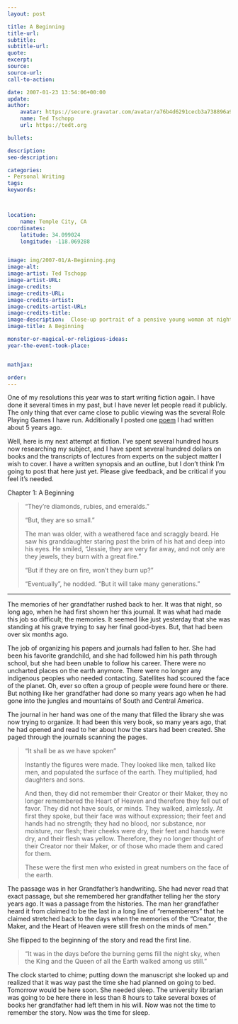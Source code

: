 ```yaml
---
layout: post

title: A Beginning
title-url:
subtitle:
subtitle-url:
quote:
excerpt:
source:
source-url:
call-to-action:

date: 2007-01-23 13:54:06+00:00
update:
author:
    avatar: https://secure.gravatar.com/avatar/a76b4d6291cecb3a738896a971bfb903?s=512&d=mp&r=g
    name: Ted Tschopp
    url: https://tedt.org

bullets:

description:
seo-description:

categories:
- Personal Writing
tags:
keywords:



location:
    name: Temple City, CA
coordinates:
    latitude: 34.099024
    longitude: -118.069288


image: img/2007-01/A-Beginning.png
image-alt:
image-artist: Ted Tschopp
image-artist-URL:
image-credits:
image-credits-URL:
image-credits-artist:
image-credits-artist-URL:
image-credits-title: 
image-description:  Close-up portrait of a pensive young woman at night, holding a leather-bound journal, stars reflected in her eyes, night-sky in background with bright constellations like gemstones, soft ambient city light and moonlight lighting the frame, mood of longing memory and quiet wonder, Photography, 85mm lens f/1.8 low-light handheld Canon EOS R5 cinematic tone
image-title: A Beginning

monster-or-magical-or-religious-ideas:
year-the-event-took-place:


mathjax:

order:
---
```

One of my resolutions this year was to start writing fiction again.  I have done it several times in my past, but I have never let people read it publicly.  The only thing that ever came close to public viewing was the several Role Playing Games I have run.  Additionally I posted one [poem](https://tedt.org/personal%20writing/the-path-west) I had written about 5 years ago.

Well, here is my next attempt at fiction.  I&rsquo;ve spent several hundred hours now researching my subject, and I have spent several hundred dollars on books and the transcripts of lectures from experts on the subject matter I wish to cover.  I have a written synopsis and an outline, but I don&rsquo;t think I&rsquo;m going to post that here just yet.  Please give feedback, and be critical if you feel it&rsquo;s needed.

Chapter 1: A Beginning

> &ldquo;They&rsquo;re diamonds, rubies, and emeralds.&rdquo;
> 
> &ldquo;But, they are so small.&rdquo;
> 
> The man was older, with a weathered face and scraggly beard.  He saw his granddaughter staring past the brim of his hat and deep into his eyes.  He smiled, &ldquo;Jessie, they are very far away, and not only are they jewels, they burn with a great fire.&rdquo;
> 
> &ldquo;But if they are on fire, won&rsquo;t they burn up?&rdquo;
> 
> &ldquo;Eventually&rdquo;, he nodded.  &ldquo;But it will take many generations.&rdquo;

* * *

 The memories of her grandfather rushed back to her.  It was that night, so long ago, when he had first shown her this journal.  It was what had made this job so difficult; the memories.  It seemed like just yesterday that she was standing at his grave trying to say her final good-byes.  But, that had been over six months ago.

The job of organizing his papers and journals had fallen to her.  She had been his favorite grandchild, and she had followed him his path through school, but she had been unable to follow his career.  There were no uncharted places on the earth anymore.  There were no longer any indigenous peoples who needed contacting.   Satellites had scoured the face of the planet.  Oh, ever so often a group of people were found here or there.  But nothing like her grandfather had done so many years ago when he had gone into the jungles and mountains of South and Central America.

The journal in her hand was one of the many that filled the library she was now trying to organize.  It had been this very book, so many years ago, that he had opened and read to her about how the stars had been created.  She paged through the journals scanning the pages.

>&#8220;It shall be as we have spoken&rdquo;
>
> Instantly the figures were made. They looked like men, talked like men, and populated the surface of the earth.  They multiplied, had daughters and sons. 
>
> And then, they did not remember their Creator or their Maker, they no longer remembered the Heart of Heaven and therefore they fell out of favor.  They did not have souls, or minds. They walked, aimlessly.   At first they spoke, but their face was without expression; their feet and hands had no strength; they had no blood, nor substance, nor moisture, nor flesh; their cheeks were dry, their feet and hands were dry, and their flesh was yellow.   Therefore, they no longer thought of their Creator nor their Maker, or of those who made them and cared for them.
>
> These were the first men who existed in great numbers on the face of the earth.

The passage was in her Grandfather&rsquo;s handwriting.  She had never read that exact passage, but she remembered her grandfather telling her the story years ago.   It was a passage from the histories.  The man her grandfather heard it from claimed to be the last in a long line of &ldquo;rememberers&rdquo; that he claimed stretched back to the days when the memories of the &ldquo;Creator, the Maker, and the Heart of Heaven were still fresh on the minds of men.&rdquo;

She flipped to the beginning of the story and read the first line.

> &ldquo;It was in the days before the burning gems fill the night sky, when the King and the Queen of all the Earth walked among us still.&rdquo;

The clock started to chime; putting down the manuscript she looked up and realized that it was way past the time she had planned on going to bed.   Tomorrow would be here soon.  She needed sleep.  The university librarian was going to be here there in less than 8 hours to take several boxes of books her grandfather had left them in his will.  Now was not the time to remember the story.  Now was the time for sleep.  
</p>
